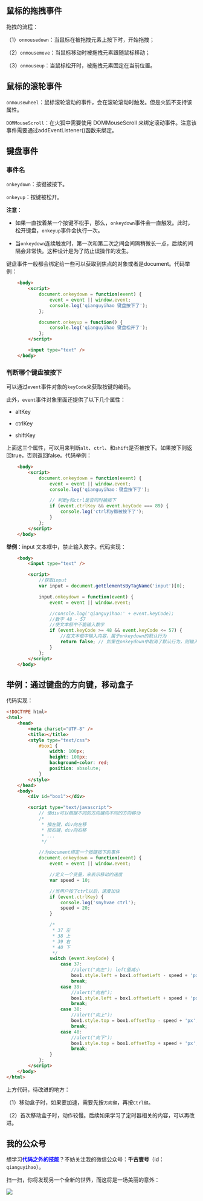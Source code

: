 
## 鼠标的拖拽事件

拖拽的流程：

（1）`onmousedown`：当鼠标在被拖拽元素上按下时，开始拖拽；

（2）`onmousemove`：当鼠标移动时被拖拽元素跟随鼠标移动；

（3）`onmouseup`：当鼠标松开时，被拖拽元素固定在当前位置。

## 鼠标的滚轮事件

`onmousewheel`：鼠标滚轮滚动的事件，会在滚轮滚动时触发。但是火狐不支持该属性。

`DOMMouseScroll`：在火狐中需要使用 DOMMouseScroll 来绑定滚动事件。注意该事件需要通过addEventListener()函数来绑定。

## 键盘事件

### 事件名

`onkeydown`：按键被按下。

`onkeyup`：按键被松开。


**注意**：

- 如果一直按着某一个按键不松手，那么，`onkeydown`事件会一直触发。此时，松开键盘，`onkeyup`事件会执行一次。

- 当`onkeydown`连续触发时，第一次和第二次之间会间隔稍微长一点，后续的间隔会非常快。这种设计是为了防止误操作的发生。

键盘事件一般都会绑定给一些可以获取到焦点的对象或者是document。代码举例：

```html
    <body>
        <script>
            document.onkeydown = function(event) {
                event = event || window.event;
                console.log('qianguyihao 键盘按下了');
            };

            document.onkeyup = function() {
                console.log('qianguyihao 键盘松开了');
            };
        </script>

        <input type="text" />
    </body>
```


### 判断哪个键盘被按下

可以通过`event`事件对象的`keyCode`来获取按键的编码。


此外，`event`事件对象里面还提供了以下几个属性：

- altKey

- ctrlKey

- shiftKey


上面这三个属性，可以用来判断`alt`、`ctrl`、和`shift`是否被按下。如果按下则返回true，否则返回false。代码举例：

```html
    <body>
        <script>
            document.onkeydown = function(event) {
                event = event || window.event;
                console.log('qianguyihao：键盘按下了');

                // 判断y和ctrl是否同时被按下
                if (event.ctrlKey && event.keyCode === 89) {
                    console.log('ctrl和y都被按下了');
                }
            };
        </script>
    </body>
```


**举例**：input 文本框中，禁止输入数字。代码实现：


```html
    <body>
        <input type="text" />

        <script>
            //获取input
            var input = document.getElementsByTagName('input')[0];

            input.onkeydown = function(event) {
                event = event || window.event;

                //console.log('qianguyihao:' + event.keyCode);
                //数字 48 - 57
                //使文本框中不能输入数字
                if (event.keyCode >= 48 && event.keyCode <= 57) {
                    //在文本框中输入内容，属于onkeydown的默认行为
                    return false; // 如果在onkeydown中取消了默认行为，则输入的内容，不会出现在文本框中
                }
            };
        </script>
    </body>

```


## 举例：通过键盘的方向键，移动盒子

代码实现：

```html
<!DOCTYPE html>
<html>
    <head>
        <meta charset="UTF-8" />
        <title></title>
        <style type="text/css">
            #box1 {
                width: 100px;
                height: 100px;
                background-color: red;
                position: absolute;
            }
        </style>
    </head>
    <body>
        <div id="box1"></div>

        <script type="text/javascript">
            // 使div可以根据不同的方向键向不同的方向移动
            /*
             * 按左键，div向左移
             * 按右键，div向右移
             * ...
             */

            //为document绑定一个按键按下的事件
            document.onkeydown = function(event) {
                event = event || window.event;

                //定义一个变量，来表示移动的速度
                var speed = 10;

                //当用户按了ctrl以后，速度加快
                if (event.ctrlKey) {
                    console.log('smyhvae ctrl');
                    speed = 20;
                }

                /*
                 * 37 左
                 * 38 上
                 * 39 右
                 * 40 下
                 */
                switch (event.keyCode) {
                    case 37:
                        //alert("向左"); left值减小
                        box1.style.left = box1.offsetLeft - speed + 'px'; // 在初始值的基础之上，减去 speed 大小
                        break;
                    case 39:
                        //alert("向右");
                        box1.style.left = box1.offsetLeft + speed + 'px';
                        break;
                    case 38:
                        //alert("向上");
                        box1.style.top = box1.offsetTop - speed + 'px';
                        break;
                    case 40:
                        //alert("向下");
                        box1.style.top = box1.offsetTop + speed + 'px';
                        break;
                }
            };
        </script>
    </body>
</html>


```

上方代码，待改进的地方：

（1）移动盒子时，如果要加速，需要先按`方向键`，再按`Ctrl键`。

（2）首次移动盒子时，动作较慢。后续如果学习了定时器相关的内容，可以再改进。


## 我的公众号

想学习<font color=#0000ff>**代码之外的技能**</font>？不妨关注我的微信公众号：**千古壹号**（id：`qianguyihao`）。

扫一扫，你将发现另一个全新的世界，而这将是一场美丽的意外：

![](http://img.smyhvae.com/20190101.png)












